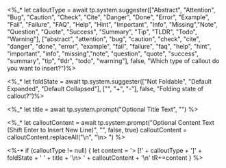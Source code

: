<%_* let calloutType = await tp.system.suggester(["Abstract", "Attention", "Bug", "Caution", "Check", "Cite", "Danger", "Done", "Error", "Example", "Fail", "Failure", "FAQ", "Help", "Hint", "Important", "Info", "Missing","Note", "Question", "Quote", "Success", "Summary", "Tip", "TLDR", "Todo", "Warning"], ["abstract", "attention", "bug", "caution", "check", "cite", "danger", "done", "error", "example", "fail", "failure", "faq", "help", "hint", "important", "info", "missing","note", "question", "quote", "success", "summary", "tip", "tldr", "todo", "warning"], false, "Which type of callout do you want to insert?")%>

<%_* let foldState = await tp.system.suggester(["Not Foldable", "Default Expanded", "Default Collapsed"], ["", "+", "-"], false, "Folding state of callout?")%>

<%_*
  let title = await tp.system.prompt("Optional Title Text", "")
%>

<%_*
  let calloutContent = await tp.system.prompt("Optional Content Text (Shift Enter to Insert New Line)", "", false, true)
  calloutContent = calloutContent.replaceAll("\n", "\n> ")
%>

<%-*
if (calloutType != null) {
  let content = '> [!' + calloutType + ']' + foldState + ' ' + title + '\n> ' + calloutContent + '\n'
  tR+=content
}
%>

